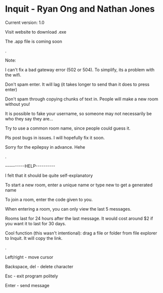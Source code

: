 # Inquit - Ryan Ong and Nathan Jones


Current version: 1.0

Visit website to download .exe

The .app file is coming soon

.

Note:

I can't fix a bad gateway error (502 or 504). To simplify, its a problem with the wifi.

Don't spam enter. It will lag (it takes longer to send than it does to press enter)

Don't spam through copying chunks of text in. People will make a new room without you!

It is possible to fake your username, so someone may not necessarily be who they say they are...

Try to use a common room name, since people could guess it.

Pls post bugs in issues. I will hopefully fix it soon.

Sorry for the epilepsy in advance. Hehe

.

----------HELP----------

I felt that it should be quite self-explanatory


To start a new room, enter a unique name or type new to get a generated name

To join a room, enter the code given to you.

When entering a room, you can only view the last 5 messages.

Rooms last for 24 hours after the last message. It would cost around $2 if you want it to last for 30 days. 

Cool function (this wasn't intentional): drag a file or folder from file explorer to Inquit. It will copy the link.

.

Left/right - move cursor

Backspace, del - delete character

Esc - exit program politely

Enter - send message
